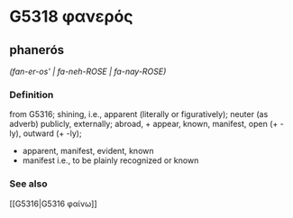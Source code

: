 # G5318 φανερός

## phanerós

_(fan-er-os' | fa-neh-ROSE | fa-nay-ROSE)_

### Definition

from G5316; shining, i.e., apparent (literally or figuratively); neuter (as adverb) publicly, externally; abroad, + appear, known, manifest, open (+ -ly), outward (+ -ly); 

- apparent, manifest, evident, known
- manifest i.e., to be plainly recognized or known

### See also

[[G5316|G5316 φαίνω]]

